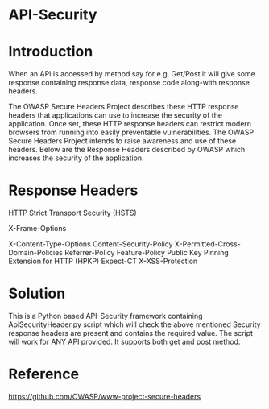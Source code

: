 # API-Security

# Introduction

When an API is accessed by method say for e.g. Get/Post it will give some response containing response data, response code along-with response headers.

The OWASP Secure Headers Project describes these HTTP response headers that applications can use to increase the security of the application. Once set, these HTTP response headers can restrict modern browsers from running into easily preventable vulnerabilities. The OWASP Secure Headers Project intends to raise awareness and use of these headers. Below are the Response Headers described by OWASP which increases the security of the application.

# Response Headers
  <p>HTTP Strict Transport Security (HSTS)</p>
  <p>X-Frame-Options</p>
  X-Content-Type-Options
  Content-Security-Policy
  X-Permitted-Cross-Domain-Policies
  Referrer-Policy
  Feature-Policy
  Public Key Pinning Extension for HTTP (HPKP)
  Expect-CT
  X-XSS-Protection


# Solution
This is a Python based API-Security framework containing ApiSecurityHeader.py script which will check the above mentioned Security response headers are present and contains the required value.
The script will work for ANY API provided. It supports both get and post method.

# Reference
https://github.com/OWASP/www-project-secure-headers
